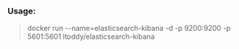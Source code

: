 
### Usage:

> docker run --name=elasticsearch-kibana -d -p 9200:9200 -p 5601:5601 ltoddy/elasticsearch-kibana
